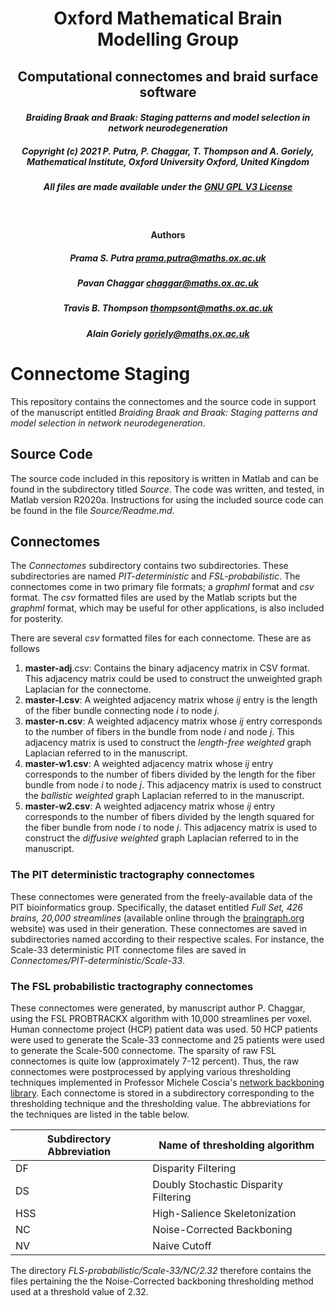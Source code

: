 #  <div align = "center"> Oxford Mathematical Brain Modelling Group </div>
## <div align = "center"> Computational connectomes and braid surface software </div>
#### <div align = "center"> <i>Braiding Braak and Braak: Staging patterns and model selection in network neurodegeneration</i> </div>
##### <div align = "center"> Copyright (c) 2021 P. Putra, P. Chaggar, T. Thompson and A. Goriely, Mathematical Institute, Oxford University Oxford, United Kingdom </div>

##### <div align="center"> All files are made available under the [GNU GPL V3 License](https://www.gnu.org/licenses/gpl-3.0.html) </div>
<br>

#### <div align="center"> Authors </div>
##### <div align="center"> Prama S. Putra prama.putra@maths.ox.ac.uk </div>
##### <div align="center"> Pavan Chaggar chaggar@maths.ox.ac.uk </div>
##### <div align="center"> Travis B. Thompson thompsont@maths.ox.ac.uk </div>
##### <div align="center"> Alain Goriely goriely@maths.ox.ac.uk </div>

# Connectome Staging
This repository contains the connectomes and the source code in support of the 
manuscript entitled *Braiding Braak and Braak: Staging patterns and model 
selection in network neurodegeneration*.

## Source Code
The source code included in this repository is written in Matlab and can be found in the subdirectory titled *Source*.  The code was written, and tested, in Matlab version R2020a.  Instructions for using the included source code can be found in the file *Source/Readme.md*.  

## Connectomes
The *Connectomes* subdirectory contains two subdirectories.  These 
subdirectories are named *PIT-deterministic* and *FSL-probabilistic*. The 
connectomes come in two primary file formats; a *graphml* format and *csv* 
format.  The *csv* formatted files are used by the Matlab scripts but the 
*graphml* format, which may be useful for other applications, is also 
included for posterity.  

There are several *csv* formatted files for each connectome.  These are as follows

1. **master-adj**.csv: Contains the binary adjacency matrix in CSV format.  This adjacency matrix could be used to construct the unweighted graph Laplacian for the connectome.  
2. **master-l.csv**: A weighted adjacency matrix whose *ij* entry is the length of the fiber bundle connecting node *i* to node *j*.
3. **master-n.csv**: A weighted adjacency matrix whose *ij* entry corresponds to the number of fibers in the bundle from node *i* and node *j*.  This adjacency matrix is used to construct the *length-free weighted* graph Laplacian referred to in the manuscript.
4. **master-w1.csv**: A weighted adjacency matrix whose *ij* entry corresponds to the number of fibers divided by the length for the fiber bundle from node *i* to node *j*.  This adjacency matrix is used to construct the *ballistic weighted* graph Laplacian referred to in the manuscript.
5. **master-w2.csv**: A weighted adjacency matrix whose *ij* entry corresponds to the number of fibers divided by the length squared for the fiber bundle from node *i* to node *j*.  This adjacency matrix is used to construct the *diffusive weighted* graph Laplacian referred to in the manuscript.   


### The PIT deterministic tractography connectomes
These connectomes were generated from the freely-available data of the PIT 
bioinformatics group.  Specifically, the dataset entitled *Full Set, 426 brains, 
20,000 streamlines* (available online through the 
[braingraph.org](https://braingraph.org/cms/download-pit-group-connectomes/) 
website) was used in their generation. These connectomes are saved in subdirectories named according to their respective scales.  For instance, the Scale-33 deterministic PIT connectome files are saved in *Connectomes/PIT-deterministic/Scale-33*.  

### The FSL probabilistic tractography connectomes
These connectomes were generated, by manuscript author P. Chaggar, using the FSL PROBTRACKX algorithm with 10,000 streamlines per voxel.  Human connectome project (HCP) patient data was used.  50 HCP patients were used to generate the Scale-33 connectome and 25 patients were used to generate the Scale-500 connectome.  The sparsity of raw FSL connectomes is quite low (approximately 7-12 percent). Thus, the raw connectomes were postprocessed by applying various thresholding techniques implemented in Professor Michele Coscia's [network backboning library](https://www.michelecoscia.com/?page_id=287).  Each connectome is stored in a subdirectory corresponding to the thresholding technique and the thresholding value.  The abbreviations for the techniques are listed in the table below.

|Subdirectory Abbreviation | Name of thresholding algorithm       |
|--------------------------|--------------------------------------|
|DF                        | Disparity Filtering                  |
|DS                        | Doubly Stochastic Disparity Filtering|
|HSS                       | High-Salience Skeletonization        |
|NC                        | Noise-Corrected Backboning           |
|NV                        | Naive Cutoff                         |

The directory *FLS-probabilistic/Scale-33/NC/2.32* therefore contains the files pertaining the the Noise-Corrected backboning thresholding method used at a threshold value of 2.32. 



